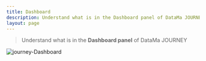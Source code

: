 ```yaml
---
title: Dashboard
description: Understand what is in the Dashboard panel of DataMa JOURNEY.
layout: page
---
```


> Understand what is in the **Dashboard panel** of DataMa JOURNEY

![journey-Dashboard]({{site.url}}/{{site.baseurl}}/core_app/journey/web_application/images/Journey3.png)
